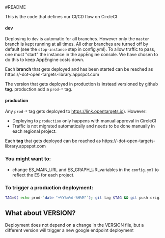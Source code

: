 #README

This is the code that defines our CI/CD flow on CircleCI

#### dev
Deploying to `dev` is automatic for all branches.
However only the `master` branch is kept running at all times. All other branches are turned off by default (see the `stop-instance` step in config.yml). To allow traffic to pass, one must "start" the instance in the appEngine console.
We have chosen to do this to keep AppEngine costs down.

Each **branch** that gets deployed and has been started can be reached as
https://<branchname>-dot-open-targets-library.appspot.com

The version that gets deployed in production is instead versioned by github **tag**.
production add a `prod-*` tag.

#### production
Any `prod-*` tag gets deployed to https://link.opentargets.io). However:
- Deploying to `production` only happens with manual approval in CircleCI
- Traffic is not migrated automatically and needs to be done manually in each regional project.

Each **tag** that gets deployed can be reached as
https://<tagname>-dot-open-targets-library.appspot.com


### You might want to:

* change ES_MAIN_URL and ES_GRAPH_URLvariables in the `config.yml` to reflect the ES for each project.


### To trigger a production deployment:
```sh
TAG=$( echo prod-`date "+%Y%m%d-%H%M"`); git tag $TAG && git push origin $TAG
```

## What about VERSION?
Deployment does not depend on a change in the VERSION file, but a different version will trigger a new google endpoint deployment
